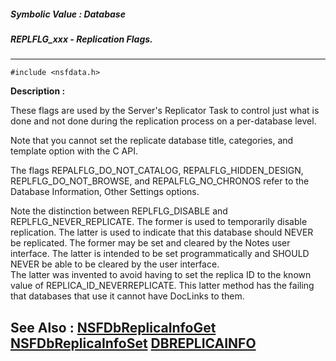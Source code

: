 ##### Symbolic Value : Database
##### REPLFLG_xxx - Replication Flags.
---
```
#include <nsfdata.h>
```
**Description :**

These flags are used by the Server's Replicator Task to control just what is 
done and not done during the replication process on a per-database level.

Note that you cannot set the replicate database title, categories, and template 
option with the C API.

The flags REPALFLG_DO_NOT_CATALOG, REPALFLG_HIDDEN_DESIGN, 
REPLFLG_DO_NOT_BROWSE, and REPALFLG_NO_CHRONOS refer to the Database 
Information, Other Settings options.

Note the distinction between REPLFLG_DISABLE and REPLFLG_NEVER_REPLICATE. The 
former is used to temporarily disable replication.  The latter is used to 
indicate that this database should NEVER be replicated.  The former may be set 
and cleared by the Notes user interface. The latter is intended to be set 
programmatically and SHOULD NEVER be able to be cleared by the user interface.  
The latter was invented to avoid having to set the replica ID to the known 
value of REPLICA_ID_NEVERREPLICATE.  This latter method has the failing that 
databases  that use it cannot have DocLinks to them.

**See Also :**
[NSFDbReplicaInfoGet](/domino-c-api-docs/reference/Func/NSFDbReplicaInfoGet)
[NSFDbReplicaInfoSet](/domino-c-api-docs/reference/Func/NSFDbReplicaInfoSet)
[DBREPLICAINFO](/domino-c-api-docs/reference/Data/DBREPLICAINFO)
---
